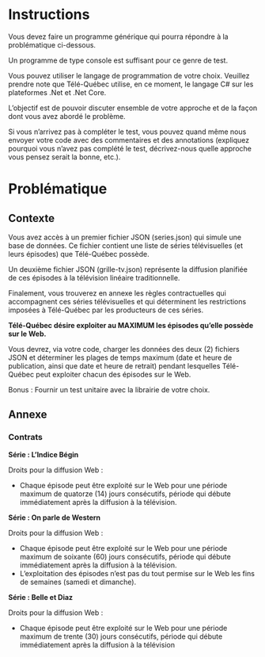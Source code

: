 # Instructions
Vous devez faire un programme générique qui pourra répondre à la problématique ci-dessous.

Un programme de type console est suffisant pour ce genre de test.

Vous pouvez utiliser le langage de programmation de votre choix. Veuillez prendre note que Télé-Québec utilise, en ce moment, le langage C# sur les plateformes .Net et .Net Core.

L’objectif est de pouvoir discuter ensemble de votre approche et de la façon dont vous avez abordé le problème.

Si vous n’arrivez pas à compléter le test, vous pouvez quand même nous envoyer votre code avec des commentaires et des annotations (expliquez pourquoi vous n’avez pas complété le test, décrivez-nous quelle approche vous pensez serait la bonne, etc.).

# Problématique
## Contexte
Vous avez accès à un premier fichier JSON (series.json) qui simule une base de données. Ce fichier contient une liste de séries télévisuelles (et leurs épisodes) que Télé-Québec possède.

Un deuxième fichier JSON (grille-tv.json) représente la diffusion planifiée de ces épisodes à la télévision linéaire traditionnelle.

Finalement, vous trouverez en annexe les règles contractuelles qui accompagnent ces séries télévisuelles et qui déterminent les restrictions imposées à Télé-Québec par les producteurs de ces séries.

**Télé-Québec désire exploiter au MAXIMUM les épisodes qu’elle possède sur le Web.**

Vous devrez, via votre code, charger les données des deux (2) fichiers JSON et déterminer les plages de temps maximum (date et heure de publication, ainsi que date et heure de retrait) pendant lesquelles Télé-Québec peut exploiter chacun des épisodes sur le Web.

Bonus : Fournir un test unitaire avec la librairie de votre choix.

## Annexe
### Contrats
**Série : L’Indice Bégin**

Droits pour la diffusion Web :
+ Chaque épisode peut être exploité sur le Web pour une période maximum de quatorze (14) jours consécutifs, période qui débute immédiatement après la diffusion à la télévision.

**Série : On parle de Western**

Droits pour la diffusion Web :
+ Chaque épisode peut être exploité sur le Web pour une période maximum de soixante (60) jours consécutifs, période qui débute immédiatement après la diffusion à la télévision.
+ L’exploitation des épisodes n’est pas du tout permise sur le Web les fins de semaines (samedi et dimanche).

**Série : Belle et Diaz**

Droits pour la diffusion Web :
+ Chaque épisode peut être exploité sur le Web pour une période maximum de trente (30) jours consécutifs, période qui débute immédiatement après la diffusion à la télévision
